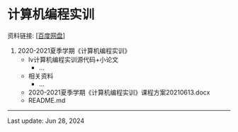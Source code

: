# 计算机编程实训
资料链接: [[百度网盘](https://pan.baidu.com/s/1jGWtNyteTXXXTVmv-X4Gfw?pwd=i663)]

1. 2020-2021夏季学期《计算机编程实训》
    - lv计算机编程实训源代码+小论文
        - ...
    - 相关资料
        - ...
    - 2020-2021夏季学期《计算机编程实训》课程方案20210613.docx
    - README.md

---
Last update: Jun 28, 2024